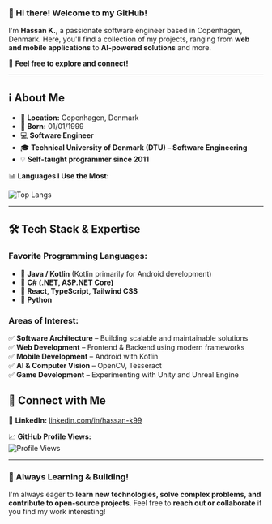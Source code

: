 ### 👋 Hi there! Welcome to my GitHub!  

I'm **Hassan K.**, a passionate software engineer based in Copenhagen, Denmark. Here, you'll find a collection of my projects, ranging from **web and mobile applications** to **AI-powered solutions** and more.  

🚀 **Feel free to explore and connect!**  

---

## ℹ️ About Me  

- 🏡 **Location:** Copenhagen, Denmark  
- 🎂 **Born:** 01/01/1999  
- 💻 **Software Engineer**  
- 🎓 **Technical University of Denmark (DTU) – Software Engineering**  
- 💡 **Self-taught programmer since 2011**  

📊 **Languages I Use the Most:**  

![Top Langs](https://github-readme-stats-mauve-alpha-18.vercel.app/api/top-langs/?username=stonebank&layout=compact&langs_count=9&theme=dracula&hide_border=true&card_width=420)

---

## 🛠️ Tech Stack & Expertise  

### **Favorite Programming Languages:**  
- 🔹 **Java / Kotlin** (Kotlin primarily for Android development)  
- 🔹 **C# (.NET, ASP.NET Core)**  
- 🔹 **React, TypeScript, Tailwind CSS**  
- 🔹 **Python**  

### **Areas of Interest:**  

✅ **Software Architecture** – Building scalable and maintainable solutions  
✅ **Web Development** – Frontend & Backend using modern frameworks  
✅ **Mobile Development** – Android with Kotlin  
✅ **AI & Computer Vision** – OpenCV, Tesseract  
✅ **Game Development** – Experimenting with Unity and Unreal Engine  

## 🔗 Connect with Me  

💼 **LinkedIn:** [linkedin.com/in/hassan-k99](https://www.linkedin.com/in/hassan-k99)  

📈 **GitHub Profile Views:**  
![Profile Views](https://komarev.com/ghpvc/?username=stonebank)  

---

### 🚀 Always Learning & Building!  
I'm always eager to **learn new technologies, solve complex problems, and contribute to open-source projects**. Feel free to **reach out or collaborate** if you find my work interesting!  
